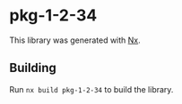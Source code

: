 # pkg-1-2-34

This library was generated with [Nx](https://nx.dev).

## Building

Run `nx build pkg-1-2-34` to build the library.
